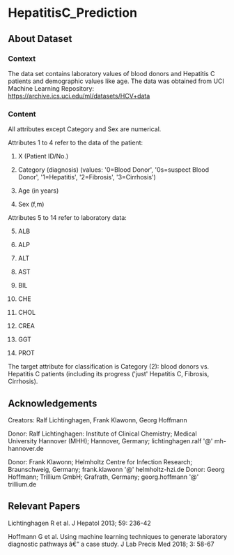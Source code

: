# HepatitisC_Prediction

## About Dataset
### Context
The data set contains laboratory values of blood donors and Hepatitis C patients and demographic values like age. The data was obtained from UCI Machine Learning Repository: https://archive.ics.uci.edu/ml/datasets/HCV+data

### Content
All attributes except Category and Sex are numerical.

Attributes 1 to 4 refer to the data of the patient:

1) X (Patient ID/No.)

2) Category (diagnosis) (values: '0=Blood Donor', '0s=suspect Blood Donor', '1=Hepatitis', '2=Fibrosis', '3=Cirrhosis')

3) Age (in years)

4) Sex (f,m)

Attributes 5 to 14 refer to laboratory data:

5) ALB

6) ALP

7) ALT

8) AST

9) BIL

10) CHE

11) CHOL

12) CREA

13) GGT

14) PROT

The target attribute for classification is Category (2): blood donors vs. Hepatitis C patients (including its progress ('just' Hepatitis C, Fibrosis, Cirrhosis).

## Acknowledgements
Creators: Ralf Lichtinghagen, Frank Klawonn, Georg Hoffmann

Donor: Ralf Lichtinghagen: Institute of Clinical Chemistry; Medical University Hannover (MHH); Hannover, Germany; lichtinghagen.ralf '@' mh-hannover.de

Donor: Frank Klawonn; Helmholtz Centre for Infection Research; Braunschweig, Germany; frank.klawonn '@' helmholtz-hzi.de Donor: Georg Hoffmann; Trillium GmbH; Grafrath, Germany; georg.hoffmann '@' trillium.de

## Relevant Papers
Lichtinghagen R et al. J Hepatol 2013; 59: 236-42

Hoffmann G et al. Using machine learning techniques to generate laboratory diagnostic pathways â€“ a case study. J Lab Precis Med 2018; 3: 58-67
